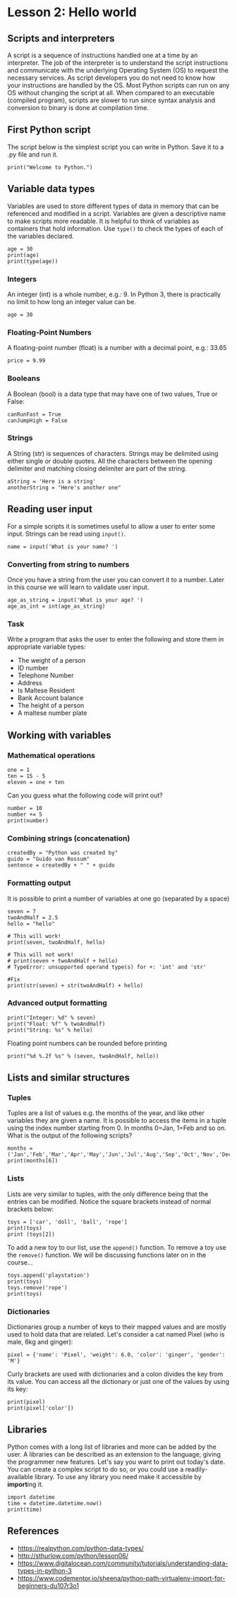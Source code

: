 # Lesson 2: Hello world

<!-- 
2. Use the scripting language to build desktop/console applications to automate common tasks.
2.1.Get started with the scripting language. 
2.1.1. How the interpreter works. 
2.1.2. “Hello, World!” in the chosen language.

2.2.Data types. 
2.2.1. Standard data types. 
2.2.2. Numbers and strings. 
2.2.3. Lists, tuples and dictionaries. 
2.2.4. Assignment statements. 
2.2.5. Formatting Strings. 
2.2.6. Introducing libraries.
-->

## Scripts and interpreters
A script is a sequence of instructions handled one at a time by an interpreter. The job of the interpreter is to understand the script instructions and communicate with the underlying Operating System (OS) to request the necessary services. As script developers you do not need to know how your instructions are handled by the OS. Most Python scripts can run on any OS without changing the script at all. When compared to an executable (compiled program), scripts are slower to run since syntax analysis and conversion to binary is done at compilation time. 

## First Python script
The script below is the simplest script you can write in Python. Save it to a .py file and run it.
~~~
print("Welcome to Python.")
~~~

## Variable data types
Variables are used to store different types of data in memory that can be referenced and modified in a script. Variables are given a descriptive name to make scripts more readable. It is helpful to think of variables as containers that hold information. Use ```type()``` to check the types of each of the variables declared.
~~~
age = 30
print(age)
print(type(age))
~~~

### Integers
An integer (int) is a whole number, e.g.: 9. In Python 3, there is practically no limit to how long an integer value can be.
~~~
age = 30
~~~

### Floating-Point Numbers
A floating-point number (float) is a number with a decimal point, e.g.: 33.65
~~~
price = 9.99
~~~

### Booleans
A Boolean (bool) is a data type that may have one of two values, True or False:
~~~
canRunFast = True
canJumpHigh = False
~~~

### Strings
A String (str) is sequences of characters. Strings may be delimited using either single or double quotes. All the characters between the opening delimiter and matching closing delimiter are part of the string.
~~~
aString = 'Here is a string'
anotherString = "Here's another one"
~~~

## Reading user input
For a simple scripts it is sometimes useful to allow a user to enter some input. Strings can be read using  ```input()```.
~~~
name = input('What is your name? ')
~~~

### Converting from string to numbers
Once you have a string from the user you can convert it to a number. Later in this course we will learn to validate user input.
~~~
age_as_string = input('What is your age? ')
age_as_int = int(age_as_string)
~~~

### Task
Write a program that asks the user to enter the following and store them in appropriate variable types:
* The weight of a person
* ID number
* Telephone Number
* Address
* Is Maltese Resident
* Bank Account balance
* The height of a person
* A maltese number plate

## Working with variables
### Mathematical operations
~~~
one = 1
ten = 15 - 5
eleven = one + ten
~~~

Can you guess what the following code will print out?
~~~
number = 10
number += 5
print(number)
~~~

### Combining strings (concatenation)
~~~
createdBy = "Python was created by"
guido = "Guido van Rossum"
sentence = createdBy + " " + guido
~~~

### Formatting output 
It is possible to print a number of variables at one go (separated by a space)
~~~
seven = 7
twoAndHalf = 2.5
hello = "hello"

# This will work!
print(seven, twoAndHalf, hello)

# This will not work!
# print(seven + twoAndHalf + hello)
# TypeError: unsupported operand type(s) for +: 'int' and 'str'

#Fix 
print(str(seven) + str(twoAndHalf) + hello)
~~~

### Advanced output formatting
~~~
print("Integer: %d" % seven)
print("Float: %f" % twoAndHalf)
print("String: %s" % hello)
~~~

Floating point numbers can be rounded before printing 

~~~
print("%d %.2f %s" % (seven, twoAndHalf, hello))
~~~

## Lists and similar structures

### Tuples
Tuples are a list of values e.g. the months of the year, and like other variables they are given a name. It is possible to access the items in a tuple using the index number starting from 0. In months 0=Jan, 1=Feb and so on. What is the output of the following scripts?
~~~
months = ('Jan','Feb','Mar','Apr','May','Jun','Jul','Aug','Sep','Oct','Nov','Dec')
print(months[6]) 
~~~

### Lists
Lists are very similar to tuples, with the only difference being that the entries can be modified. Notice the square brackets instead of normal brackets below:
~~~
toys = ['car', 'doll', 'ball', 'rope']
print(toys)
print (toys[2])
~~~

To add a new toy to our list, use the `append()` function. To remove a toy use the `remove()` function. We will be discussing functions later on in the course...
~~~
toys.append('playstation')
print(toys)
toys.remove('rope')
print(toys)
~~~

### Dictionaries
Dictionaries group a number of keys to their mapped values and are mostly used to hold data that are related. Let's consider a cat named Pixel (who is male, 6kg and ginger):
~~~
pixel = {'name': 'Pixel', 'weight': 6.0, 'color': 'ginger', 'gender': 'M'}
~~~
Curly brackets are used with dictionaries and a colon divides the key from its value. You can access all the dictionary or just one of the values by using its key:
~~~
print(pixel)
print(pixel['color'])
~~~

## Libraries
Python comes with a long list of libraries and more can be added by the user. A libraries can be described as an extension to the language, giving the programmer new features. Let's say you want to print out today's date. You can create a complex script to do so, or you could use a readily-available library. To use any library you need make it accessible by **import**ing it. 
~~~
import datetime
time = datetime.datetime.now()
print(time)
~~~

## References
* https://realpython.com/python-data-types/
* http://sthurlow.com/python/lesson06/
* https://www.digitalocean.com/community/tutorials/understanding-data-types-in-python-3
* https://www.codementor.io/sheena/python-path-virtualenv-import-for-beginners-du107r3o1
